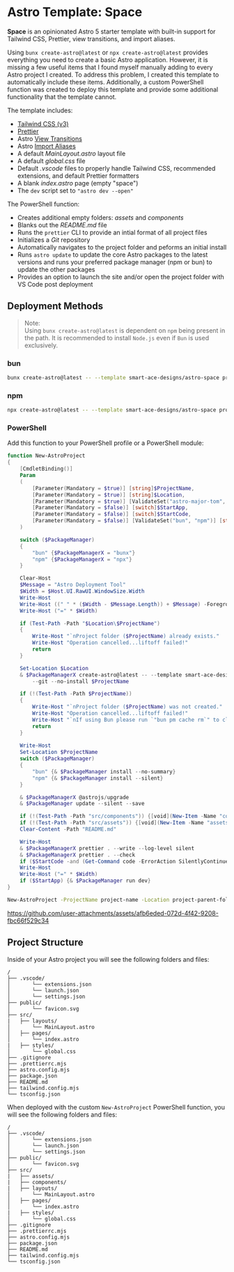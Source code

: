# Astro Template: Space

**Space** is an opinionated Astro 5 starter template with built-in support for Tailwind CSS, Prettier, view transitions, and import aliases.

Using `bunx create-astro@latest` or `npx create-astro@latest` provides everything you need to create a basic Astro application. However, it is missing a few useful items that I found myself manually adding to every Astro project I created.  To address this problem, I created this template to automatically include these items. Additionally, a custom PowerShell function was created to deploy this template and provide some additional functionality that the template cannot.

The template includes:
- [Tailwind CSS (v3)](https://tailwindcss.com/)
- [Prettier](https://prettier.io/)
- Astro [View Transitions](https://docs.astro.build/en/guides/view-transitions/)
- Astro [Import Aliases](https://docs.astro.build/en/guides/typescript/#import-aliases)
- A default _MainLayout.astro_ layout file
- A default _global.css_ file
- Default _.vscode_ files to properly handle Tailwind CSS, recommended extensions, and default Prettier formatters
- A blank _index.astro_ page (empty "space")
- The `dev` script set to `"astro dev --open"`

The PowerShell function:
- Creates additional empty folders: _assets_ and _components_
- Blanks out the _README.md_ file
- Runs the `prettier` CLI to provide an intial format of all project files
- Initializes a _Git_ repository
- Automatically navigates to the project folder and peforms an initial install
- Runs `astro update` to update the core Astro packages to the latest versions and runs your preferred package manager (npm or bun) to update the other packages
- Provides an option to launch the site and/or open the project folder with VS Code post deployment

## Deployment Methods
> Note:  
> Using `bunx create-astro@latest` is dependent on `npm` being present in the path. It is recommended to install `Node.js` even if `Bun` is used exclusively.
### bun
```sh
bunx create-astro@latest -- --template smart-ace-designs/astro-space project-name
```
### npm
```sh
npx create-astro@latest -- --template smart-ace-designs/astro-space project-name
```
### PowerShell
Add this function to your PowerShell profile or a PowerShell module:
```powershell
function New-AstroProject
{
    [CmdletBinding()]
    Param
    (
        [Parameter(Mandatory = $true)] [string]$ProjectName,
        [Parameter(Mandatory = $true)] [string]$Location,
        [Parameter(Mandatory = $true)] [ValidateSet("astro-major-tom", "astro-moonbase", "astro-space")] [string]$Template,
        [Parameter(Mandatory = $false)] [switch]$StartApp,
        [Parameter(Mandatory = $false)] [switch]$StartCode,
        [Parameter(Mandatory = $false)] [ValidateSet("bun", "npm")] [string]$PackageManager = "bun"
    )

    switch ($PackageManager)
    {
        "bun" {$PackageManagerX = "bunx"}
        "npm" {$PackageManagerX = "npx"}
    }

    Clear-Host
    $Message = "Astro Deployment Tool"
    $Width = $Host.UI.RawUI.WindowSize.Width
    Write-Host
    Write-Host ((" " * ($Width - $Message.Length)) + $Message) -ForegroundColor Green
    Write-Host ("=" * $Width)

    if (Test-Path -Path "$Location\$ProjectName")
    {
        Write-Host "`nProject folder ($ProjectName) already exists."
        Write-Host "Operation cancelled...liftoff failed!"
        return
    }

    Set-Location $Location
    & $PackageManagerX create-astro@latest -- --template smart-ace-designs/$($Template) `
        --git --no-install $ProjectName

    if (!(Test-Path -Path $ProjectName))
    {
        Write-Host "`nProject folder ($ProjectName) was not created."
        Write-Host "Operation cancelled...liftoff failed!"
        Write-Host "`nIf using Bun please run `"bun pm cache rm`" to clear the cache and try again."
        return
    }
    
    Write-Host
    Set-Location $ProjectName
    switch ($PackageManager)
    {
        "bun" {& $PackageManager install --no-summary}
        "npm" {& $PackageManager install --silent}
    }

    & $PackageManagerX @astrojs/upgrade
    & $PackageManager update --silent --save

    if (!(Test-Path -Path "src/components")) {[void](New-Item -Name "components" -Path src -ItemType Directory)}
    if (!(Test-Path -Path "src/assets")) {[void](New-Item -Name "assets" -Path src -ItemType Directory)}
    Clear-Content -Path "README.md"

    Write-Host
    & $PackageManagerX prettier . --write --log-level silent
    & $PackageManagerX prettier . --check
    if ($StartCode -and (Get-Command code -ErrorAction SilentlyContinue)) {code .}
    Write-Host
    Write-Host ("=" * $Width)
    if ($StartApp) {& $PackageManager run dev}
}
```

```sh
New-AstroProject -ProjectName project-name -Location project-parent-folder -Template astro-space
```
https://github.com/user-attachments/assets/afb6eded-072d-4f42-9208-fbc66f529c34

## Project Structure

Inside of your Astro project you will see the following folders and files:

```text
/
├── .vscode/
│       └── extensions.json
│       └── launch.json
│       └── settings.json
├── public/
│       └── favicon.svg
├── src/
|   ├── layouts/
│       └── MainLayout.astro
│   ├── pages/
│       └── index.astro
|   ├── styles/
│       └── global.css
├── .gitignore
├── .prettierrc.mjs
├── astro.config.mjs
├── package.json
├── README.md
├── tailwind.config.mjs
└── tsconfig.json
```

When deployed with the custom `New-AstroProject` PowerShell function, you will see the following folders and files:

```text
/
├── .vscode/
│       └── extensions.json
│       └── launch.json
│       └── settings.json
├── public/
│       └── favicon.svg
├── src/
|   ├── assets/
|   ├── components/
|   ├── layouts/
│       └── MainLayout.astro
│   ├── pages/
│       └── index.astro
|   ├── styles/
│       └── global.css
├── .gitignore
├── .prettierrc.mjs
├── astro.config.mjs
├── package.json
├── README.md
├── tailwind.config.mjs
└── tsconfig.json
```
